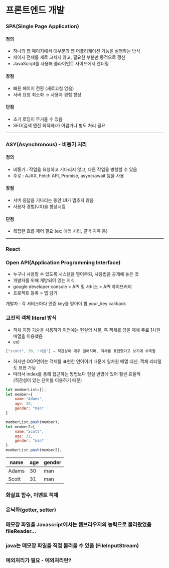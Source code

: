 # 프론트엔드 개발
### SPA(Single Page Application)
#### 정의
- 하나의 웹 페이지에서 대부분의 웹 어플리케이션 기능을 실행하는 방식
- 페이지 전체를 새로 고치지 않고, 필요한 부분만 동적으로 갱신
- JavaScript를 사용해 클라이언트 사이드에서 렌더링

#### 장점
- 빠른 페이지 전환 (새로고침 없음)
- 서버 요청 최소화 → 사용자 경험 향상

#### 단점
- 초기 로딩이 무거울 수 있음
- SEO(검색 엔진 최적화)가 어렵거나 별도 처리 필요
---

### ASY(Asynchronous) - 비동기 처리
#### 정의
- 비동기 : 작업을 요청하고 기다리지 않고, 다른 작업을 병행할 수 있음
- 주로 : AJAX, Fetch API, Promise, async/await 등을 사용

#### 장점
- 서버 응답을 기다리는 동안 UI가 멈추지 않음
- 사용자 경험(UX)을 향상시킴

#### 단점
- 복잡한 흐름 제어 필요 (ex: 에러 처리, 콜백 지옥 등)
---

### React

### Open API(Application Programming Interface)
- 누구나 사용할 수 있도록 시스템을 열어주되, 사용법을 공개해 놓은 것
- 개발자를 위해 개방되어 있는 지식
- google developer console > API 및 서비스 > API 라이브러리
- 프로젝트 등록 > 앱 담기

개발자 : 각 서비스마다 인증 key를 받아야 함
your_key
callback


### 고전적 객체 literal 방식
- 객체 지향 기술을 사용하기 이전에는 현실의 사물, 즉 객체를 담을 때에 주로 1차원 배열을 이용했음
- ex)
```javascript
["scott", 30, "서울"] → 직관성이 매우 떨어지며, 객체를 표현했다고 보기에 부족함    
```
- 하지만 OOP언어는 객체를 표현한 언어이기 때문에 일차원 배열 대신, 객체 리터럴도 표현 가능
- 따라서 index를 통해 접근하는 방법보다 현실 반영에 있어 훨씬 효율적 \
  (직관성이 있는 단어를 이용하기 때문)

```javascript
let memberList=[];
let member={
    name:"Adams",
    age: 30,
    gender: "man"
}

memberList.push(member);
let member2={
    name:"Scott",
    age: 31,
    gender: "man"
}
memberList.push(member2);
```
    
|name|age|gender|
|-|-|-|
|Adams|30|man|
|Scott|31|man|
    

### 화살표 함수, 이벤트 객체
### 은닉화(getter, setter)
### 메모장 파일을 Javascript에서는 웹브라우저의 능력으로 불러왔었음 fileReader...
### java는 메모장 파일을 직접 불러올 수 있음 (FileInputStream)
### 예외처리가 필요 - 예외처리란?
